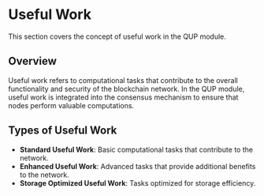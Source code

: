# Useful Work

This section covers the concept of useful work in the QUP module.

## Overview

Useful work refers to computational tasks that contribute to the overall functionality and security of the blockchain network. In the QUP module, useful work is integrated into the consensus mechanism to ensure that nodes perform valuable computations.

## Types of Useful Work

- **Standard Useful Work**: Basic computational tasks that contribute to the network.
- **Enhanced Useful Work**: Advanced tasks that provide additional benefits to the network.
- **Storage Optimized Useful Work**: Tasks optimized for storage efficiency.
